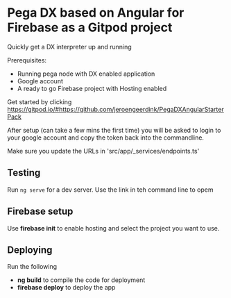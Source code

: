 # Pega DX based on Angular for Firebase as a Gitpod project

Quickly get a DX interpreter up and running

Prerequisites:
- Running pega node with DX enabled application
- Google account
- A ready to go Firebase project with Hosting enabled

Get started by clicking https://gitpod.io/#https://github.com/jeroengeerdink/PegaDXAngularStarterPack

After setup (can take a few mins the first time) you will be asked to login to your google account and copy the token back into the commandline.

Make sure you update the URLs in 'src/app/_services/endpoints.ts'

## Testing

Run `ng serve` for a dev server. Use the link in teh command line to opem

## Firebase setup

Use **firebase init** to enable hosting and select the project you want to use. 

## Deploying

Run the following
- **ng build** to compile the code for deployment
- **firebase deploy** to deploy the app
